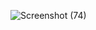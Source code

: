 ![Screenshot (74)](https://github.com/Snehp123/Weather-Forecasting/assets/130070085/f7b73870-f8d4-45c7-b343-a757d0282901)

